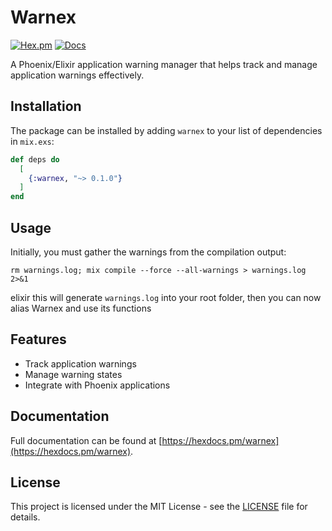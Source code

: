# Warnex

[![Hex.pm](https://img.shields.io/hexpm/v/warnex.svg)](https://hex.pm/packages/warnex)
[![Docs](https://img.shields.io/badge/hex-docs-brightgreen.svg)](https://hexdocs.pm/warnex)

A Phoenix/Elixir application warning manager that helps track and manage application warnings effectively.

## Installation

The package can be installed by adding `warnex` to your list of dependencies in `mix.exs`:

```elixir
def deps do
  [
    {:warnex, "~> 0.1.0"}
  ]
end
```

## Usage

Initially, you must gather the warnings from the compilation output:

```
rm warnings.log; mix compile --force --all-warnings > warnings.log 2>&1
```

elixir this will generate `warnings.log` into your root folder, then you can now alias Warnex and use its functions

## Features

- Track application warnings
- Manage warning states
- Integrate with Phoenix applications

## Documentation

Full documentation can be found at [https://hexdocs.pm/warnex](https://hexdocs.pm/warnex).

## License

This project is licensed under the MIT License - see the [LICENSE](LICENSE) file for details.

